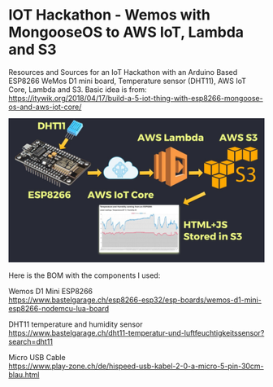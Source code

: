 # IOT Hackathon - Wemos with MongooseOS to AWS IoT, Lambda and S3

Resources and Sources for an IoT Hackathon with an Arduino Based ESP8266 WeMos D1 mini board, Temperature sensor (DHT11), AWS IoT Core, Lambda and S3.
Basic idea is from: https://itywik.org/2018/04/17/build-a-5-iot-thing-with-esp8266-mongoose-os-and-aws-iot-core/

![alt text](https://github.com/cschnidr/iot-hackathon-v2/blob/master/images/Architecture-1.jpg "High-Level Overview IoT Hackathon")


Here is the BOM with the components I used:

Wemos D1 Mini ESP8266  
https://www.bastelgarage.ch/esp8266-esp32/esp-boards/wemos-d1-mini-esp8266-nodemcu-lua-board

DHT11 temperature and humidity sensor  
https://www.bastelgarage.ch/dht11-temperatur-und-luftfeuchtigkeitssensor?search=dht11

Micro USB Cable  
https://www.play-zone.ch/de/hispeed-usb-kabel-2-0-a-micro-5-pin-30cm-blau.html



